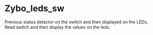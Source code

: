 # Zybo_leds_sw
Previous status detector on the switch and then displayed on the LEDs.
Read switch and then display the values ​​on the leds.
 
